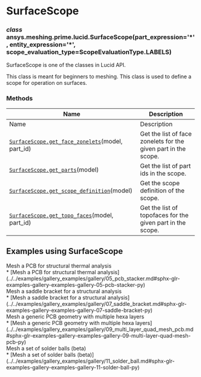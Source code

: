 # SurfaceScope

<a id="ansys.meshing.prime.lucid.SurfaceScope"></a>

### *class* ansys.meshing.prime.lucid.SurfaceScope(part_expression='\*', entity_expression='\*', scope_evaluation_type=ScopeEvaluationType.LABELS)

SurfaceScope is one of the classes in Lucid API.

This class is meant for beginners to meshing. This class is used to define
a scope for operation on surfaces.

<!-- !! processed by numpydoc !! -->

### Methods

| Name | Description |
|----------------------------------------------------------------------------------------------------------------------------------------------------------------------------|------------------------------------------------------------------|
| Name | Description |
| [`SurfaceScope.get_face_zonelets`](ansys.meshing.prime.lucid.SurfaceScope.get_face_zonelets.md#ansys.meshing.prime.lucid.SurfaceScope.get_face_zonelets)(model, part_id)   | Get the list of face zonelets for the given part in the scope.   |
| [`SurfaceScope.get_parts`](ansys.meshing.prime.lucid.SurfaceScope.get_parts.md#ansys.meshing.prime.lucid.SurfaceScope.get_parts)(model)                                    | Get the list of part ids in the scope.                           |
| [`SurfaceScope.get_scope_definition`](ansys.meshing.prime.lucid.SurfaceScope.get_scope_definition.md#ansys.meshing.prime.lucid.SurfaceScope.get_scope_definition)(model)   | Get the scope definition of the scope.                           |
| [`SurfaceScope.get_topo_faces`](ansys.meshing.prime.lucid.SurfaceScope.get_topo_faces.md#ansys.meshing.prime.lucid.SurfaceScope.get_topo_faces)(model, part_id)            | Get the list of topofaces for the given part in the scope.       |

<a id="examples-using-surfacescope"></a>

## Examples using SurfaceScope

<div class="sphx-glr-thumbnails">
<!-- thumbnail-parent-div-open --><div class="sphx-glr-thumbcontainer" tooltip="Summary: This example demonstrates how to mesh a printed circuit board with mainly hexahedral elements for structural thermal simulation using the volume sweeper.">  <div class="sphx-glr-thumbnail-title">Mesh a PCB for structural thermal analysis</div>
</div>
* [Mesh a PCB for structural thermal analysis](../../examples/gallery_examples/gallery/05_pcb_stacker.md#sphx-glr-examples-gallery-examples-gallery-05-pcb-stacker-py)

<div class="sphx-glr-thumbcontainer" tooltip="Summary: This example demonstrates how to mesh a thin solid with hexahedral and prism cells.">  <div class="sphx-glr-thumbnail-title">Mesh a saddle bracket for a structural analysis</div>
</div>
* [Mesh a saddle bracket for a structural analysis](../../examples/gallery_examples/gallery/07_saddle_bracket.md#sphx-glr-examples-gallery-examples-gallery-07-saddle-bracket-py)

<div class="sphx-glr-thumbcontainer" tooltip="Summary: This example demonstrates how to set the base mesh size and number of layers for each solid in a generic PCB geometry and then generate a mesh.">  <div class="sphx-glr-thumbnail-title">Mesh a generic PCB geometry with multiple hexa layers</div>
</div>
* [Mesh a generic PCB geometry with multiple hexa layers](../../examples/gallery_examples/gallery/09_multi_layer_quad_mesh_pcb.md#sphx-glr-examples-gallery-examples-gallery-09-multi-layer-quad-mesh-pcb-py)

<div class="sphx-glr-thumbcontainer" tooltip="Summary: This example demonstrates how to mesh a set of solder balls with mainly hexahedral elements. The solder is initially modelled as cylindrical to allow meshing using stacker and then local match morph controls are applied to recover the spherical shapes.">  <div class="sphx-glr-thumbnail-title">Mesh a set of solder balls (beta)</div>
</div>
* [Mesh a set of solder balls (beta)](../../examples/gallery_examples/gallery/11_solder_ball.md#sphx-glr-examples-gallery-examples-gallery-11-solder-ball-py)

<!-- thumbnail-parent-div-close --></div>
<!-- vale on -->
